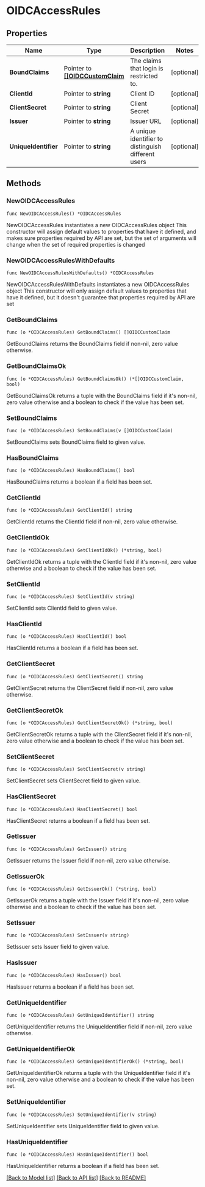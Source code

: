 # OIDCAccessRules

## Properties

Name | Type | Description | Notes
------------ | ------------- | ------------- | -------------
**BoundClaims** | Pointer to [**[]OIDCCustomClaim**](OIDCCustomClaim.md) | The claims that login is restricted to. | [optional] 
**ClientId** | Pointer to **string** | Client ID | [optional] 
**ClientSecret** | Pointer to **string** | Client Secret | [optional] 
**Issuer** | Pointer to **string** | Issuer URL | [optional] 
**UniqueIdentifier** | Pointer to **string** | A unique identifier to distinguish different users | [optional] 

## Methods

### NewOIDCAccessRules

`func NewOIDCAccessRules() *OIDCAccessRules`

NewOIDCAccessRules instantiates a new OIDCAccessRules object
This constructor will assign default values to properties that have it defined,
and makes sure properties required by API are set, but the set of arguments
will change when the set of required properties is changed

### NewOIDCAccessRulesWithDefaults

`func NewOIDCAccessRulesWithDefaults() *OIDCAccessRules`

NewOIDCAccessRulesWithDefaults instantiates a new OIDCAccessRules object
This constructor will only assign default values to properties that have it defined,
but it doesn't guarantee that properties required by API are set

### GetBoundClaims

`func (o *OIDCAccessRules) GetBoundClaims() []OIDCCustomClaim`

GetBoundClaims returns the BoundClaims field if non-nil, zero value otherwise.

### GetBoundClaimsOk

`func (o *OIDCAccessRules) GetBoundClaimsOk() (*[]OIDCCustomClaim, bool)`

GetBoundClaimsOk returns a tuple with the BoundClaims field if it's non-nil, zero value otherwise
and a boolean to check if the value has been set.

### SetBoundClaims

`func (o *OIDCAccessRules) SetBoundClaims(v []OIDCCustomClaim)`

SetBoundClaims sets BoundClaims field to given value.

### HasBoundClaims

`func (o *OIDCAccessRules) HasBoundClaims() bool`

HasBoundClaims returns a boolean if a field has been set.

### GetClientId

`func (o *OIDCAccessRules) GetClientId() string`

GetClientId returns the ClientId field if non-nil, zero value otherwise.

### GetClientIdOk

`func (o *OIDCAccessRules) GetClientIdOk() (*string, bool)`

GetClientIdOk returns a tuple with the ClientId field if it's non-nil, zero value otherwise
and a boolean to check if the value has been set.

### SetClientId

`func (o *OIDCAccessRules) SetClientId(v string)`

SetClientId sets ClientId field to given value.

### HasClientId

`func (o *OIDCAccessRules) HasClientId() bool`

HasClientId returns a boolean if a field has been set.

### GetClientSecret

`func (o *OIDCAccessRules) GetClientSecret() string`

GetClientSecret returns the ClientSecret field if non-nil, zero value otherwise.

### GetClientSecretOk

`func (o *OIDCAccessRules) GetClientSecretOk() (*string, bool)`

GetClientSecretOk returns a tuple with the ClientSecret field if it's non-nil, zero value otherwise
and a boolean to check if the value has been set.

### SetClientSecret

`func (o *OIDCAccessRules) SetClientSecret(v string)`

SetClientSecret sets ClientSecret field to given value.

### HasClientSecret

`func (o *OIDCAccessRules) HasClientSecret() bool`

HasClientSecret returns a boolean if a field has been set.

### GetIssuer

`func (o *OIDCAccessRules) GetIssuer() string`

GetIssuer returns the Issuer field if non-nil, zero value otherwise.

### GetIssuerOk

`func (o *OIDCAccessRules) GetIssuerOk() (*string, bool)`

GetIssuerOk returns a tuple with the Issuer field if it's non-nil, zero value otherwise
and a boolean to check if the value has been set.

### SetIssuer

`func (o *OIDCAccessRules) SetIssuer(v string)`

SetIssuer sets Issuer field to given value.

### HasIssuer

`func (o *OIDCAccessRules) HasIssuer() bool`

HasIssuer returns a boolean if a field has been set.

### GetUniqueIdentifier

`func (o *OIDCAccessRules) GetUniqueIdentifier() string`

GetUniqueIdentifier returns the UniqueIdentifier field if non-nil, zero value otherwise.

### GetUniqueIdentifierOk

`func (o *OIDCAccessRules) GetUniqueIdentifierOk() (*string, bool)`

GetUniqueIdentifierOk returns a tuple with the UniqueIdentifier field if it's non-nil, zero value otherwise
and a boolean to check if the value has been set.

### SetUniqueIdentifier

`func (o *OIDCAccessRules) SetUniqueIdentifier(v string)`

SetUniqueIdentifier sets UniqueIdentifier field to given value.

### HasUniqueIdentifier

`func (o *OIDCAccessRules) HasUniqueIdentifier() bool`

HasUniqueIdentifier returns a boolean if a field has been set.


[[Back to Model list]](../README.md#documentation-for-models) [[Back to API list]](../README.md#documentation-for-api-endpoints) [[Back to README]](../README.md)



